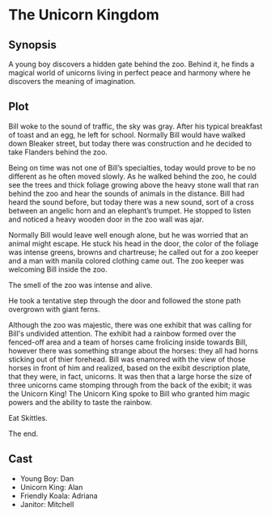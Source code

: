 # The Unicorn Kingdom

## Synopsis

A young boy discovers a hidden gate behind the zoo.
Behind it, he finds a magical world of unicorns living in perfect peace and harmony where he discovers the meaning of imagination.

## Plot

Bill woke to the sound of traffic, the sky was gray.
After his typical breakfast of toast and an egg, he left for school.
Normally Bill would have walked down Bleaker street, but today there was construction and he decided to take Flanders behind the zoo.

Being on time was not one of Bill’s specialties, today would prove to be no different as he often moved slowly.
As he walked behind the zoo, he could see the trees and thick foliage growing above the heavy stone wall that ran behind the zoo and hear the sounds of animals in the distance.
Bill had heard the sound before, but today there was a new sound, sort of a cross between an angelic horn and an elephant’s trumpet.
He stopped to listen and noticed a heavy wooden door in the zoo wall was ajar.

Normally Bill would leave well enough alone, but he was worried that an animal might escape.
He stuck his head in the door, the color of the foliage was intense greens, browns and chartreuse; he called out for a zoo keeper and a man with manila colored clothing came out.
The zoo keeper was welcoming Bill inside the zoo.

The smell of the zoo was intense and alive.

He took a tentative step through the door and followed the stone path overgrown with giant ferns.

Although the zoo was majestic, there was one exhibit that was calling for Bill's undivided attention.
The exhibit had a rainbow formed over the fenced-off area and a team of horses came frolicing inside towards Bill, however there was something strange about the horses: they all had horns sticking out of thier forehead.
Bill was enamored with the view of those horses in front of him and realized, based on the exibit description plate, that they were, in fact, unicorns.
It was then that a large horse the size of three unicorns came stomping through from the back of the exibit; it was the Unicorn King!
The Unicorn King spoke to Bill who granted him magic powers and the ability to taste the rainbow.

Eat Skittles.

The end.

## Cast

* Young Boy: Dan
* Unicorn King: Alan
* Friendly Koala: Adriana
* Janitor: Mitchell
